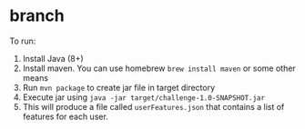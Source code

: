 # branch

To run:

1. Install Java (8+)
2. Install maven. You can use homebrew `brew install maven` or some other means
3. Run `mvn package` to create jar file in target directory
4. Execute jar using `java -jar target/challenge-1.0-SNAPSHOT.jar`
5. This will produce a file called `userFeatures.json` that contains a list of features for each user.
